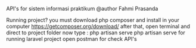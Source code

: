API's for sistem informasi praktikum
@author Fahmi Prasanda

Running project?
you must download php composer and install in your computer
https://getcomposer.org/download/
after that, open terminal and direct to project folder
now type : php artisan serve
php artisan serve for running laravel project
open postman for check API's